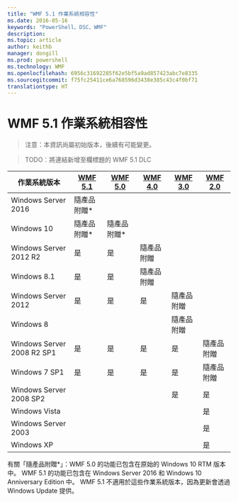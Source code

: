 ```yaml
---
title: "WMF 5.1 作業系統相容性"
ms.date: 2016-05-16
keywords: "PowerShell、DSC、WMF"
description: 
ms.topic: article
author: keithb
manager: dongill
ms.prod: powershell
ms.technology: WMF
ms.openlocfilehash: 6956c31692285f62e5bf5a9ad857423abc7e8335
ms.sourcegitcommit: f75fc25411ce6a768596d3438e385c43c4f0bf71
translationtype: HT
---
```

# <a name="wmf-51-operating-system-compatibility"></a>WMF 5.1 作業系統相容性 #

> 注意：本資訊尚屬初始版本，後續有可能變更。

>TODO︰將連結新增至欄標題的 WMF 5.1 DLC

| 作業系統版本 | [WMF 5.1]() | [WMF 5.0](https://aka.ms/wmf5download) | [WMF 4.0](https://aka.ms/wmf4download) |  [WMF 3.0](https://aka.ms/wmf3download) | [WMF 2.0](https://aka.ms/wmf2download) |
| ------------------------ | ----------- | ----------- | ----------- | ------------ |  ------------- |
| Windows Server 2016 | 隨產品附贈* |  |  |  |  |
| Windows 10 | 隨產品附贈* | 隨產品附贈*  | | | |  
| Windows Server 2012 R2| 是 | 是 | 隨產品附贈 |  |  |
| Windows 8.1 | 是 | 是 |  隨產品附贈 |  |  |
| Windows Server 2012 | 是 | 是 | 是 |  隨產品附贈 | |
| Windows 8 |  |  |  | 隨產品附贈 | |
| Windows Server 2008 R2 SP1 | 是 | 是 | 是 |  是| 隨產品附贈 |
| Windows 7 SP1  | 是 | 是 | 是 | 是 | 隨產品附贈 |
| Windows Server 2008 SP2 | | | | 是 | 是 |
| Windows Vista | | | | | 是 |
| Windows Server 2003| | | |  | 是 |
| Windows XP | | | |  | 是 |


有關「隨產品附贈*」：WMF 5.0 的功能已包含在原始的 Windows 10 RTM 版本中。
WMF 5.1 的功能已包含在 Windows Server 2016 和 Windows 10 Anniversary Edition 中。 WMF 5.1 不適用於這些作業系統版本，因為更新會透過 Windows Update 提供。


